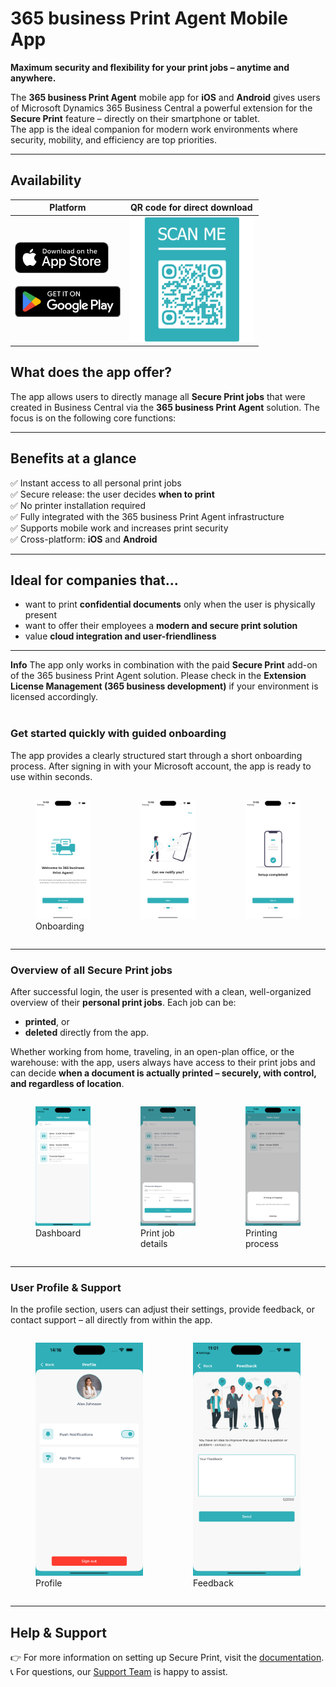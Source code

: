 # 365 business Print Agent Mobile App

**Maximum security and flexibility for your print jobs – anytime and anywhere.**  

The **365 business Print Agent** mobile app for **iOS** and **Android** gives users of Microsoft Dynamics 365 Business Central a powerful extension for the **Secure Print** feature – directly on their smartphone or tablet.  
The app is the ideal companion for modern work environments where security, mobility, and efficiency are top priorities.

---

## Availability

| Platform | QR code for direct download |
|----------|-----------------------------|
| <a href="https://apps.apple.com/app/id6479642493"><img src="/assets/images/stores/apple_store_en.png" alt="Download on the App Store" height="50"></a><br><br><a href="https://play.google.com/store/apps/details?id=com.x365businessdev.PrintAgent"><img src="/assets/images/stores/google_playstore_en.png" alt="Get it on Google Play" height="50"></a> | <img src="/assets/images/365-business-print-agent/app/qrcode_PrintAgent_StoreDownload.png" alt="QR Code for download" width="200"> |

## What does the app offer?

The app allows users to directly manage all **Secure Print jobs** that were created in Business Central via the **365 business Print Agent** solution. The focus is on the following core functions:

---

## Benefits at a glance

✅ Instant access to all personal print jobs  
✅ Secure release: the user decides **when to print**  
✅ No printer installation required  
✅ Fully integrated with the 365 business Print Agent infrastructure  
✅ Supports mobile work and increases print security  
✅ Cross-platform: **iOS** and **Android**

---

## Ideal for companies that...

- want to print **confidential documents** only when the user is physically present  
- want to offer their employees a **modern and secure print solution**  
- value **cloud integration and user-friendliness**

---

<div class="alert alert-info">
    <i class="fa-duotone fa-thin fa-lightbulb fa-lg"></i>
    <strong>Info</strong> The app only works in combination with the paid <strong>Secure Print</strong> add-on of the 365 business Print Agent solution. Please check in the <strong>Extension License Management (365 business development)</strong> if your environment is licensed accordingly.
</div>
<br/>

### Get started quickly with guided onboarding

The app provides a clearly structured start through a short onboarding process. After signing in with your Microsoft account, the app is ready to use within seconds.

<div style="display: flex; justify-content: space-around;">
  <figure>
    <img src="/assets/images/365-business-print-agent/app/onboarding1_en.png" width="300" alt="Onboarding Welcome" />
    <figcaption>Onboarding</figcaption>
  </figure>
  <figure>
    <img src="/assets/images/365-business-print-agent/app/onboarding2_en.png" width="300" alt="Onboarding Notification"/>
    <figcaption></figcaption>
  </figure>
  <figure>
    <img src="/assets/images/365-business-print-agent/app/onboarding3_en.png" width="300" alt="Onboarding finished"/>
    <figcaption></figcaption>
  </figure>
</div>

---

### Overview of all Secure Print jobs

After successful login, the user is presented with a clean, well-organized overview of their **personal print jobs**. Each job can be:

- **printed**, or  
- **deleted** directly from the app.

Whether working from home, traveling, in an open-plan office, or the warehouse: with the app, users always have access to their print jobs and can decide **when a document is actually printed – securely, with control, and regardless of location**.

<div style="display: flex; justify-content: space-around;">
  <figure>
    <img src="/assets/images/365-business-print-agent/app/dashboard_en.png" width="300" alt="Dashboard" />
    <figcaption>Dashboard</figcaption>
  </figure>
  <figure>
    <img src="/assets/images/365-business-print-agent/app/dashboard_preview_en.png" width="300" alt="Print Preview" />
    <figcaption>Print job details</figcaption>
  </figure>
  <figure>
    <img src="/assets/images/365-business-print-agent/app/dashboard_print_en.png" width="300" alt="Print Process" />
    <figcaption>Printing process</figcaption>
  </figure>
</div>

---

### User Profile & Support

In the profile section, users can adjust their settings, provide feedback, or contact support – all directly from within the app.

<div style="display: flex; justify-content: space-around;">
  <figure>
    <img src="/assets/images/365-business-print-agent/app/profile_en.png" width="300" alt="User Profile" />
    <figcaption>Profile</figcaption>
  </figure>
  <figure>
    <img src="/assets/images/365-business-print-agent/app/feedback_en.png" width="300" alt="Feedback"/>
    <figcaption>Feedback</figcaption>
  </figure>
</div>

---

## Help & Support

👉 For more information on setting up Secure Print, visit the [documentation](secure-print.md).  
📞 For questions, our [Support Team](https://365businessdev.atlassian.net/servicedesk/customer/portal/7) is happy to assist.

